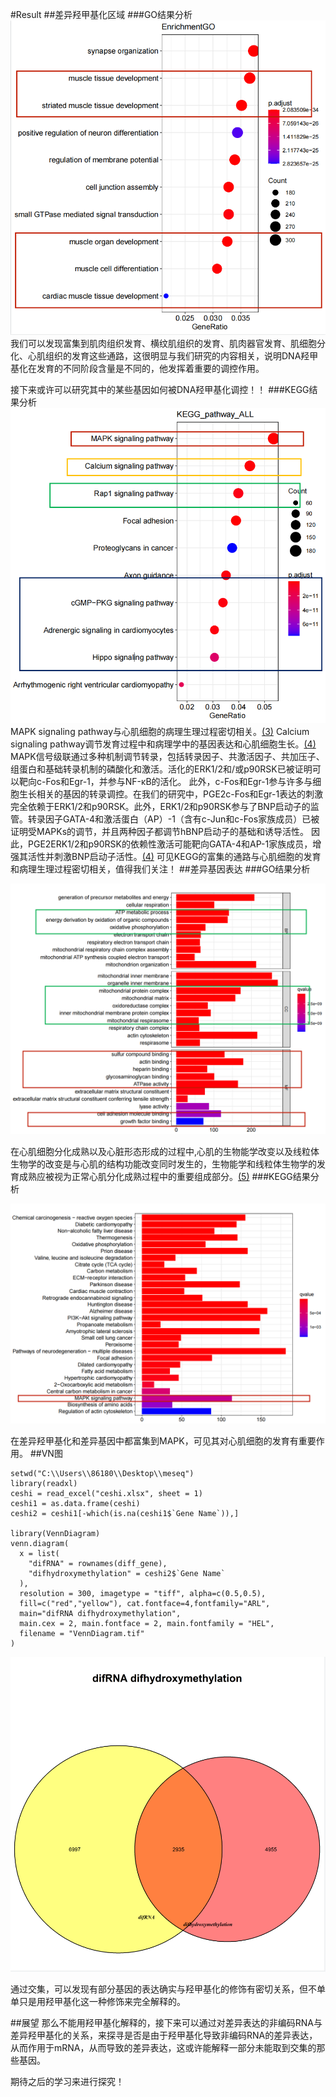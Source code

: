 #Result
##差异羟甲基化区域
###GO结果分析
![运行结果](/img/33.png "运行结果")
我们可以发现富集到肌肉组织发育、横纹肌组织的发育、肌肉器官发育、肌细胞分化、心肌组织的发育这些通路，这很明显与我们研究的内容相关，说明DNA羟甲基化在发育的不同阶段含量是不同的，他发挥着重要的调控作用。

接下来或许可以研究其中的某些基因如何被DNA羟甲基化调控！！
###KEGG结果分析
![运行结果](/img/34.png "运行结果")
MAPK signaling pathway与心肌细胞的病理生理过程密切相关。[(3)](https://pubmed.ncbi.nlm.nih.gov/?term=%28MAPK+signaling+pathway%29+AND+%28Cardiomyocyte%29&sort=)
Calcium signaling pathway调节发育过程中和病理学中的基因表达和心肌细胞生长。[(4)](https://pubmed.ncbi.nlm.nih.gov/31308143/)
MAPK信号级联通过多种机制调节转录，包括转录因子、共激活因子、共加压子、组蛋白和基础转录机制的磷酸化和激活。活化的ERK1/2和/或p90RSK已被证明可以靶向c-Fos和Egr-1，并参与NF-κB的活化。 此外，c-Fos和Egr-1参与许多与细胞生长相关的基因的转录调控。在我们的研究中，PGE2c-Fos和Egr-1表达的刺激完全依赖于ERK1/2和p90RSK。此外，ERK1/2和p90RSK参与了BNP启动子的监管。转录因子GATA-4和激活蛋白（AP）-1（含有c-Jun和c-Fos家族成员）已被证明受MAPKs的调节，并且两种因子都调节hBNP启动子的基础和诱导活性。 因此，PGE2ERK1/2和p90RSK的依赖性激活可能靶向GATA-4和AP-1家族成员，增强其活性并刺激BNP启动子活性。[(4)](https://www.ncbi.nlm.nih.gov/pmc/articles/PMC2806144/)
可见KEGG的富集的通路与心肌细胞的发育和病理生理过程密切相关，值得我们关注！
##差异基因表达
###GO结果分析

![运行结果](/img/35.png "运行结果")

在心肌细胞分化成熟以及心脏形态形成的过程中,心肌的生物能学改变以及线粒体生物学的改变是与心肌的结构功能改变同时发生的，生物能学和线粒体生物学的发育成熟应被视为正常心肌分化成熟过程中的重要组成部分。[(5)](https://xueshu.baidu.com/usercenter/paper/show?paperid=4b5244ccecf0813bacac596b3334580c&site=xueshu_se)
###KEGG结果分析

![运行结果](/img/36.png "运行结果")

在差异羟甲基化和差异基因中都富集到MAPK，可见其对心肌细胞的发育有重要作用。
##VN图
```
setwd("C:\\Users\\86180\\Desktop\\meseq")
library(readxl)
ceshi = read_excel("ceshi.xlsx", sheet = 1)
ceshi1 = as.data.frame(ceshi)
ceshi2 = ceshi1[-which(is.na(ceshi1$`Gene Name`)),]

library(VennDiagram)
venn.diagram(
  x = list(
    "difRNA" = rownames(diff_gene),
    "difhydroxymethylation" = ceshi2$`Gene Name`
  ),
  resolution = 300, imagetype = "tiff", alpha=c(0.5,0.5),
  fill=c("red","yellow"), cat.fontface=4,fontfamily="ARL",
  main="difRNA difhydroxymethylation",
  main.cex = 2, main.fontface = 2, main.fontfamily = "HEL",
  filename = "VennDiagram.tif"
)
```

![运行结果](/img/32.png "运行结果")

通过交集，可以发现有部分基因的表达确实与羟甲基化的修饰有密切关系，但不单单只是用羟甲基化这一种修饰来完全解释的。

##展望
那么不能用羟甲基化解释的，接下来可以通过对差异表达的非编码RNA与差异羟甲基化的关系，来探寻是否是由于羟甲基化导致非编码RNA的差异表达，从而作用于mRNA，从而导致的差异表达，这或许能解释一部分未能取到交集的那些基因。

期待之后的学习来进行探究！
